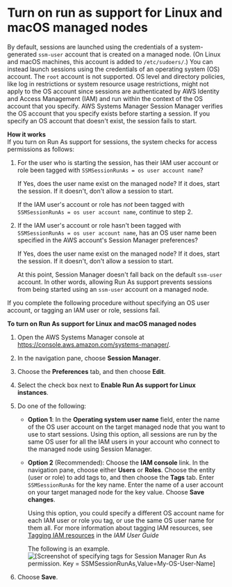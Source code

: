 # Turn on run as support for Linux and macOS managed nodes<a name="session-preferences-run-as"></a>

By default, sessions are launched using the credentials of a system\-generated `ssm-user` account that is created on a managed node\. \(On Linux and macOS machines, this account is added to `/etc/sudoers/`\.\) You can instead launch sessions using the credentials of an operating system \(OS\) account\. The `root` account is not supported\. OS level and directory policies, like log in restrictions or system resource usage restrictions, might not apply to the OS account since sessions are authenticated by AWS Identity and Access Management \(IAM\) and run within the context of the OS account that you specify\. AWS Systems Manager Session Manager verifies the OS account that you specify exists before starting a session\. If you specify an OS account that doesn't exist, the session fails to start\.

**How it works**  
If you turn on Run As support for sessions, the system checks for access permissions as follows:

1. For the user who is starting the session, has their IAM user account or role been tagged with `SSMSessionRunAs = os user account name`?

   If Yes, does the user name exist on the managed node? If it does, start the session\. If it doesn't, don't allow a session to start\.

   If the IAM user's account or role has *not* been tagged with `SSMSessionRunAs = os user account name`, continue to step 2\.

1. If the IAM user's account or role hasn't been tagged with `SSMSessionRunAs = os user account name`, has an OS user name been specified in the AWS account's Session Manager preferences?

   If Yes, does the user name exist on the managed node? If it does, start the session\. If it doesn't, don't allow a session to start\. 

   At this point, Session Manager doesn't fall back on the default `ssm-user` account\. In other words, allowing Run As support prevents sessions from being started using an `ssm-user` account on a managed node\.

If you complete the following procedure without specifying an OS user account, or tagging an IAM user or role, sessions fail\.

**To turn on Run As support for Linux and macOS managed nodes**

1. Open the AWS Systems Manager console at [https://console\.aws\.amazon\.com/systems\-manager/](https://console.aws.amazon.com/systems-manager/)\.

1. In the navigation pane, choose **Session Manager**\.

1. Choose the **Preferences** tab, and then choose **Edit**\.

1. Select the check box next to **Enable Run As support for Linux instances**\.

1. Do one of the following:
   + **Option 1**: In the **Operating system user name** field, enter the name of the OS user account on the target managed node that you want to use to start sessions\. Using this option, all sessions are run by the same OS user for all the IAM users in your account who connect to the managed node using Session Manager\.
   + **Option 2** \(Recommended\): Choose the **IAM console** link\. In the navigation pane, choose either **Users** or **Roles**\. Choose the entity \(user or role\) to add tags to, and then choose the **Tags** tab\. Enter `SSMSessionRunAs` for the key name\. Enter the name of a user account on your target managed node for the key value\. Choose **Save changes**\.

     Using this option, you could specify a different OS account name for each IAM user or role you tag, or use the same OS user name for them all\. For more information about tagging IAM resources, see [Tagging IAM resources](https://docs.aws.amazon.com/IAM/latest/UserGuide/id_tags.html) in the *IAM User Guide*

     The following is an example\.  
![\[Screenshot of specifying tags for Session Manager Run As permission. Key = SSMSessionRunAs,Value=My-OS-User-Name\]](http://docs.aws.amazon.com/systems-manager/latest/userguide/images/ssn-run-as-tags.png)

1. Choose **Save**\.